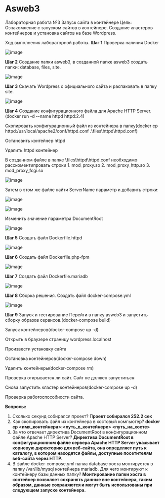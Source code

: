 # Asweb3
Лабораторная работа №3
Запуск сайта в контейнере
Цель: Ознакомление с запуском сайтов в контейнере. Создание кластеров контейнеров и установка сайтов на базе Wordpress.

Ход выполнения лабораторной работы.
**Шаг 1**
  Проверка наличия Docker
  
  ![image](https://github.com/simwtr/ASWEB03/assets/103261387/97fa1bef-31d9-42f6-8a99-a13b42e20922)

**Шаг 2**
  Создание папки asweb3, в созданной папке asweb3 создать папки: database, files, site.
  
  ![image](https://github.com/simwtr/ASWEB03/assets/103261387/251c8e31-35dc-45bb-97b8-a10a0d64df95)
  
**Шаг 3**
  Скачать Wordpress с официального сайта и распаковать в папку site.
  
  ![image](https://github.com/simwtr/ASWEB03/assets/103261387/ae0723df-a1e4-4eec-bb71-5f245daa7d4c)
  
**Шаг 4**
  Создание конфигурационного файла для Apache HTTP Server.(docker run -d --name httpd httpd:2.4)

  Скопировать конфигурационный файл из контейнера в папку(docker cp httpd:/usr/local/apache2/conf/httpd.conf .\files\httpd\httpd.conf)

  Остановить контейнер httpd

  Удалить httpd контейнер

  В созданном файле в папке \files\httpd\httpd.conf необходимо расскоментипровать строки 
    1. mod_proxy.so
    2. mod_proxy_http.so
    3. mod_proxy_fcgi.so
    
  ![image](https://github.com/simwtr/ASWEB03/assets/103261387/9547ffb7-f273-4de3-b6e9-2d6511bc4ab3)
  
  Затем в этом же файле найти ServerName параметр и добавить строки:
  
  ![image](https://github.com/simwtr/ASWEB03/assets/103261387/de2c4084-fc73-48b0-828e-fc87c112f79a)
  
  ![image](https://github.com/simwtr/ASWEB03/assets/103261387/fad70aa0-a893-47ec-998f-ac9c918e4025)
  
  Изменить значение параметра DocumentRoot
  
  ![image](https://github.com/simwtr/ASWEB03/assets/103261387/114086c2-1ee3-4555-8b90-44edae6b9ba0)
  
**Шаг 5**
  Создать файл Dockerfile.httpd
  
  ![image](https://github.com/simwtr/ASWEB03/assets/103261387/d930a046-4ce6-43f7-a28c-9a8866fb6dfc)
  
 **Шаг 6**
  Создать файл Dockerfile.php-fpm
  
  ![image](https://github.com/simwtr/ASWEB03/assets/103261387/5214b6fd-69f7-41a0-9fac-939563e7c3e6)
  
**Шаг 7**
  Создать файл Dockerfile.mariadb
  
  ![image](https://github.com/simwtr/ASWEB03/assets/103261387/29d9b0fa-e2c1-4b91-b6a2-ba92f10a59c4)
  
**Шаг 8**
 Сборка решения. 
 Создать файл docker-compose.yml
 
 ![image](https://github.com/simwtr/ASWEB03/assets/103261387/3740b2fa-f082-4767-b860-6374a7f7245f)
 
**Шаг 9**
  Запуск и тестирование
  Перейти в папку asweb3 и запустить сборку образов сервисов.(docker-compose build)

  Запуск контейнеров(docker-compose up -d)

  Открыть в браузере страницу wordpress.localhost

  Произвести установку сайта

  Остановка контейнеров(docker-compose down)

  Удалить контейнеры(docker-compose rm)

  Проверка открывается ли сайт. Сайт не должен запуститься
  
  Снова запустить кластер контейнеров(docker-compose up -d)

  Проверка работоспособности сайта.

**Вопросы:**
1. Сколько секунд собирался проект?
   **Проект собирался 252.2 сек**
2. Как скопировать файл из контейнера в хостовый компьютер?
   **docker cp <имя_контейнера>:<путь_в_контейнере> <путь_на_хосте>**
3. За что отвечает директива DocumentRoot в конфигурационном файле Apache HTTP Server?
   **Директива DocumentRoot в конфигурационном файле сервера Apache HTTP Server указывает корневую директорию для веб-сайта, она определяет путь к каталогу, в котором находятся файлы,
   доступные посетителям веб-сайта через HTTP.**
4. В файле docker-compose.yml папка database хоста монтируется в папку /var/lib/mysql контейнера mariadb. Для чего монтируют к контейнеру базы данных папку?
   **Монтирование папки хоста в контейнер позволяет сохранять данные вне контейнера, таким образом, данные сохраняются и могут быть использованы при следующем запуске контейнера.**
